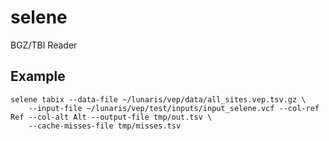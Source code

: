 # selene
BGZ/TBI Reader

## Example

```shell
selene tabix --data-file ~/lunaris/vep/data/all_sites.vep.tsv.gz \
    --input-file ~/lunaris/vep/test/inputs/input_selene.vcf --col-ref Ref --col-alt Alt --output-file tmp/out.tsv \
    --cache-misses-file tmp/misses.tsv
```